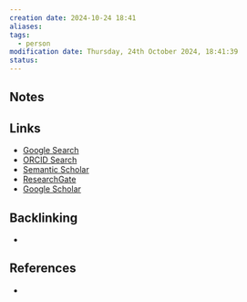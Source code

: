 ```yaml
---
creation date: 2024-10-24 18:41
aliases: 
tags:
  - person
modification date: Thursday, 24th October 2024, 18:41:39
status:
---
```


## Notes

## Links

- [Google Search](https://www.google.com/search?q=Arnaud+Delorme)
- [ORCID Search](https://orcid.org/orcid-search/search?searchQuery=Arnaud%20Delorme)
- [Semantic Scholar](https://www.semanticscholar.org/search?q=Arnaud%20Delorme&sort=relevance)
- [ResearchGate](https://www.researchgate.net/search?q=Arnaud%20Delorme)
- [Google Scholar](https://scholar.google.com/scholar?q=Arnaud+Delorme)

## Backlinking
+ 

## References
+ 
